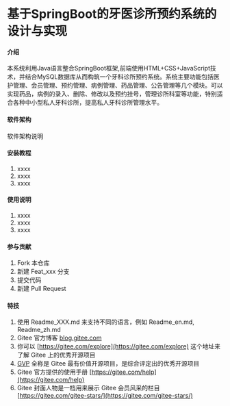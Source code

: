 # 基于SpringBoot的牙医诊所预约系统的设计与实现

#### 介绍
本系统利用Java语言整合SpringBoot框架,前端使用HTML+CSS+JavaScript技术，并结合MySQL数据库从而构筑一个牙科诊所预约系统。系统主要功能包括医护管理、会员管理、预约管理、病例管理、药品管理、公告管理等几个模块。可以实现药品，病例的录入、删除、修改以及预约挂号，管理诊所科室等功能，特别适合各种中小型私人牙科诊所，提高私人牙科诊所管理水平。

#### 软件架构
软件架构说明


#### 安装教程

1.  xxxx
2.  xxxx
3.  xxxx

#### 使用说明

1.  xxxx
2.  xxxx
3.  xxxx

#### 参与贡献

1.  Fork 本仓库
2.  新建 Feat_xxx 分支
3.  提交代码
4.  新建 Pull Request


#### 特技

1.  使用 Readme\_XXX.md 来支持不同的语言，例如 Readme\_en.md, Readme\_zh.md
2.  Gitee 官方博客 [blog.gitee.com](https://blog.gitee.com)
3.  你可以 [https://gitee.com/explore](https://gitee.com/explore) 这个地址来了解 Gitee 上的优秀开源项目
4.  [GVP](https://gitee.com/gvp) 全称是 Gitee 最有价值开源项目，是综合评定出的优秀开源项目
5.  Gitee 官方提供的使用手册 [https://gitee.com/help](https://gitee.com/help)
6.  Gitee 封面人物是一档用来展示 Gitee 会员风采的栏目 [https://gitee.com/gitee-stars/](https://gitee.com/gitee-stars/)
